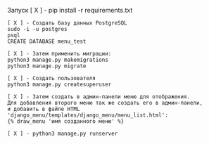 Запуск
    [ X ] - pip install -r requirements.txt
    
    [ X ] - Создать базу данных PostgreSQL
    sudo -i -u postgres
    psql
    CREATE DATABASE menu_test
    
    [ X ] - Затем применить миграции:
    python3 manage.py makemigrations
    python3 manage.py migrate
    
    [ X ] - Создать пользователя
    python3 manage.py createsuperuser
    
    [ X ] - Затем создать в админ-панели меню для отображения.
    Для добавления второго меню так же создать его в админ-панели,
    и добавить в файле HTML 'django_menu/templates/django_menu/menu_list.html':
    {% draw_menu 'имя созданного меню' %}
    
    [ X ] - python3 manage.py runserver